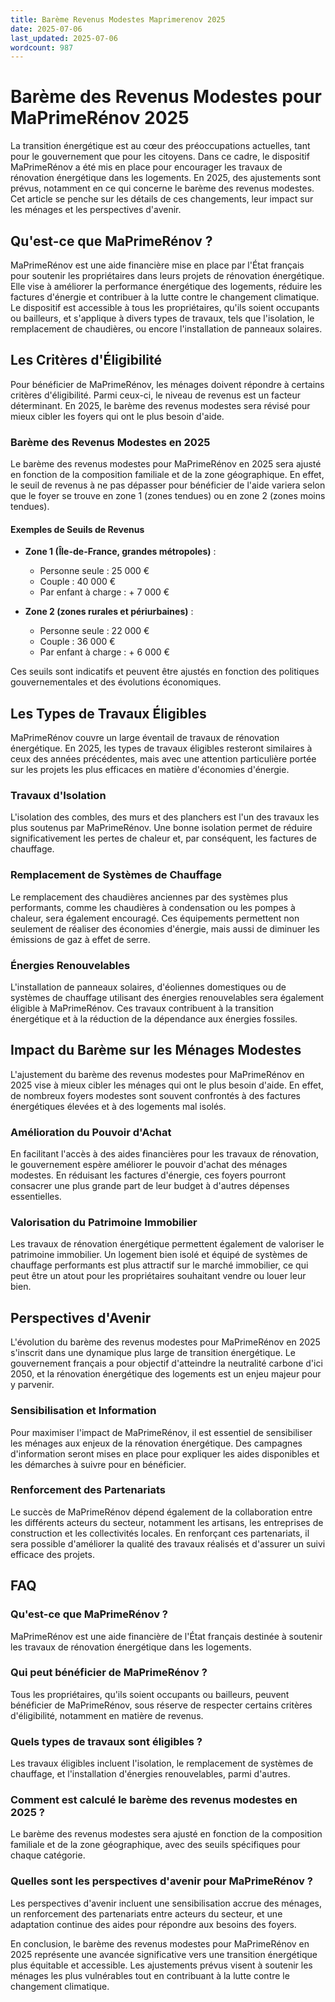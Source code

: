 ```yaml
---
title: Barème Revenus Modestes Maprimerenov 2025
date: 2025-07-06
last_updated: 2025-07-06
wordcount: 987
---
```


# Barème des Revenus Modestes pour MaPrimeRénov 2025

La transition énergétique est au cœur des préoccupations actuelles, tant pour le gouvernement que pour les citoyens. Dans ce cadre, le dispositif MaPrimeRénov a été mis en place pour encourager les travaux de rénovation énergétique dans les logements. En 2025, des ajustements sont prévus, notamment en ce qui concerne le barème des revenus modestes. Cet article se penche sur les détails de ces changements, leur impact sur les ménages et les perspectives d'avenir.

## Qu'est-ce que MaPrimeRénov ?

MaPrimeRénov est une aide financière mise en place par l'État français pour soutenir les propriétaires dans leurs projets de rénovation énergétique. Elle vise à améliorer la performance énergétique des logements, réduire les factures d'énergie et contribuer à la lutte contre le changement climatique. Le dispositif est accessible à tous les propriétaires, qu'ils soient occupants ou bailleurs, et s'applique à divers types de travaux, tels que l'isolation, le remplacement de chaudières, ou encore l'installation de panneaux solaires.

## Les Critères d'Éligibilité

Pour bénéficier de MaPrimeRénov, les ménages doivent répondre à certains critères d'éligibilité. Parmi ceux-ci, le niveau de revenus est un facteur déterminant. En 2025, le barème des revenus modestes sera révisé pour mieux cibler les foyers qui ont le plus besoin d'aide. 

### Barème des Revenus Modestes en 2025

Le barème des revenus modestes pour MaPrimeRénov en 2025 sera ajusté en fonction de la composition familiale et de la zone géographique. En effet, le seuil de revenus à ne pas dépasser pour bénéficier de l'aide variera selon que le foyer se trouve en zone 1 (zones tendues) ou en zone 2 (zones moins tendues). 

#### Exemples de Seuils de Revenus

- **Zone 1 (Île-de-France, grandes métropoles)** :
  - Personne seule : 25 000 €
  - Couple : 40 000 €
  - Par enfant à charge : + 7 000 €

- **Zone 2 (zones rurales et périurbaines)** :
  - Personne seule : 22 000 €
  - Couple : 36 000 €
  - Par enfant à charge : + 6 000 €

Ces seuils sont indicatifs et peuvent être ajustés en fonction des politiques gouvernementales et des évolutions économiques.

## Les Types de Travaux Éligibles

MaPrimeRénov couvre un large éventail de travaux de rénovation énergétique. En 2025, les types de travaux éligibles resteront similaires à ceux des années précédentes, mais avec une attention particulière portée sur les projets les plus efficaces en matière d'économies d'énergie.

### Travaux d'Isolation

L'isolation des combles, des murs et des planchers est l'un des travaux les plus soutenus par MaPrimeRénov. Une bonne isolation permet de réduire significativement les pertes de chaleur et, par conséquent, les factures de chauffage.

### Remplacement de Systèmes de Chauffage

Le remplacement des chaudières anciennes par des systèmes plus performants, comme les chaudières à condensation ou les pompes à chaleur, sera également encouragé. Ces équipements permettent non seulement de réaliser des économies d'énergie, mais aussi de diminuer les émissions de gaz à effet de serre.

### Énergies Renouvelables

L'installation de panneaux solaires, d'éoliennes domestiques ou de systèmes de chauffage utilisant des énergies renouvelables sera également éligible à MaPrimeRénov. Ces travaux contribuent à la transition énergétique et à la réduction de la dépendance aux énergies fossiles.

## Impact du Barème sur les Ménages Modestes

L'ajustement du barème des revenus modestes pour MaPrimeRénov en 2025 vise à mieux cibler les ménages qui ont le plus besoin d'aide. En effet, de nombreux foyers modestes sont souvent confrontés à des factures énergétiques élevées et à des logements mal isolés. 

### Amélioration du Pouvoir d'Achat

En facilitant l'accès à des aides financières pour les travaux de rénovation, le gouvernement espère améliorer le pouvoir d'achat des ménages modestes. En réduisant les factures d'énergie, ces foyers pourront consacrer une plus grande part de leur budget à d'autres dépenses essentielles.

### Valorisation du Patrimoine Immobilier

Les travaux de rénovation énergétique permettent également de valoriser le patrimoine immobilier. Un logement bien isolé et équipé de systèmes de chauffage performants est plus attractif sur le marché immobilier, ce qui peut être un atout pour les propriétaires souhaitant vendre ou louer leur bien.

## Perspectives d'Avenir

L'évolution du barème des revenus modestes pour MaPrimeRénov en 2025 s'inscrit dans une dynamique plus large de transition énergétique. Le gouvernement français a pour objectif d'atteindre la neutralité carbone d'ici 2050, et la rénovation énergétique des logements est un enjeu majeur pour y parvenir.

### Sensibilisation et Information

Pour maximiser l'impact de MaPrimeRénov, il est essentiel de sensibiliser les ménages aux enjeux de la rénovation énergétique. Des campagnes d'information seront mises en place pour expliquer les aides disponibles et les démarches à suivre pour en bénéficier.

### Renforcement des Partenariats

Le succès de MaPrimeRénov dépend également de la collaboration entre les différents acteurs du secteur, notamment les artisans, les entreprises de construction et les collectivités locales. En renforçant ces partenariats, il sera possible d'améliorer la qualité des travaux réalisés et d'assurer un suivi efficace des projets.

## FAQ

### Qu'est-ce que MaPrimeRénov ?

MaPrimeRénov est une aide financière de l'État français destinée à soutenir les travaux de rénovation énergétique dans les logements.

### Qui peut bénéficier de MaPrimeRénov ?

Tous les propriétaires, qu'ils soient occupants ou bailleurs, peuvent bénéficier de MaPrimeRénov, sous réserve de respecter certains critères d'éligibilité, notamment en matière de revenus.

### Quels types de travaux sont éligibles ?

Les travaux éligibles incluent l'isolation, le remplacement de systèmes de chauffage, et l'installation d'énergies renouvelables, parmi d'autres.

### Comment est calculé le barème des revenus modestes en 2025 ?

Le barème des revenus modestes sera ajusté en fonction de la composition familiale et de la zone géographique, avec des seuils spécifiques pour chaque catégorie.

### Quelles sont les perspectives d'avenir pour MaPrimeRénov ?

Les perspectives d'avenir incluent une sensibilisation accrue des ménages, un renforcement des partenariats entre acteurs du secteur, et une adaptation continue des aides pour répondre aux besoins des foyers.

En conclusion, le barème des revenus modestes pour MaPrimeRénov en 2025 représente une avancée significative vers une transition énergétique plus équitable et accessible. Les ajustements prévus visent à soutenir les ménages les plus vulnérables tout en contribuant à la lutte contre le changement climatique.